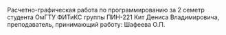 Расчетно-графическая работа по программированию за 2 семетр 
студента ОмГТУ ФИТиКС группы ПИН-221 Кит Дениса Владимировича, 
преподаватель, принимающий работу: Шафеева О.П.
